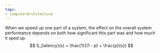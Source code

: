 ```yaml
---
tags:
- computerArchitecture 
---
```

When we speed up one part of a system, the effect on the overall system performance depends on both how significant this part was and how much it sped up.
$$
S_{latency}(s) = \frac{1}{(1 - p) + \frac{p}{s}}
$$

